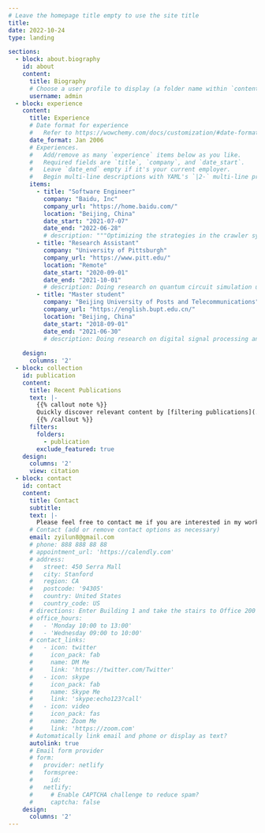 ```yaml
---
# Leave the homepage title empty to use the site title
title:
date: 2022-10-24
type: landing

sections:
  - block: about.biography
    id: about
    content:
      title: Biography
      # Choose a user profile to display (a folder name within `content/authors/`)
      username: admin
  - block: experience
    content:
      title: Experience
      # Date format for experience
      #   Refer to https://wowchemy.com/docs/customization/#date-format
      date_format: Jan 2006
      # Experiences.
      #   Add/remove as many `experience` items below as you like.
      #   Required fields are `title`, `company`, and `date_start`.
      #   Leave `date_end` empty if it's your current employer.
      #   Begin multi-line descriptions with YAML's `|2-` multi-line prefix.
      items:
        - title: "Software Engineer"
          company: "Baidu, Inc"
          company_url: "https://home.baidu.com/"
          location: "Beijing, China"
          date_start: "2021-07-07"
          date_end: "2022-06-28"
          # description: """Optimizing the strategies in the crawler system.""" 
        - title: "Research Assistant"
          company: "University of Pittsburgh"
          company_url: "https://www.pitt.edu/"
          location: "Remote"
          date_start: "2020-09-01"
          date_end: "2021-10-01"
          # description: Doing research on quantum circuit simulation using GPUs. Advised by [Prof. Xulong Tang](http://xzt102.github.io/) and [Prof. Jun Yang](https://sites.pitt.edu/~juy9/)
        - title: "Master student"
          company: "Beijing University of Posts and Telecommunications"
          company_url: "https://english.bupt.edu.cn/"
          location: "Beijing, China"
          date_start: "2018-09-01"
          date_end: "2021-06-30"
          # description: Doing research on digital signal processing and machine learning. Advised by [Prof. Zhenming Yu](https://see.bupt.edu.cn/info/1051/1260.htm) and [Prof. Kun Xu](https://www.bupt.edu.cn/info/1075/84950.htm)
          
    design:
      columns: '2'
  - block: collection
    id: publication
    content:
      title: Recent Publications
      text: |-
        {{% callout note %}}
        Quickly discover relevant content by [filtering publications](./publication/).
        {{% /callout %}}
      filters:
        folders:
          - publication
        exclude_featured: true
    design:
      columns: '2'
      view: citation
  - block: contact
    id: contact
    content:
      title: Contact
      subtitle:
      text: |-
        Please feel free to contact me if you are interested in my work. 
      # Contact (add or remove contact options as necessary)
      email: zyilun8@gmail.com
      # phone: 888 888 88 88
      # appointment_url: 'https://calendly.com'
      # address:
      #   street: 450 Serra Mall
      #   city: Stanford
      #   region: CA
      #   postcode: '94305'
      #   country: United States
      #   country_code: US
      # directions: Enter Building 1 and take the stairs to Office 200 on Floor 2
      # office_hours:
      #   - 'Monday 10:00 to 13:00'
      #   - 'Wednesday 09:00 to 10:00'
      # contact_links:
      #   - icon: twitter
      #     icon_pack: fab
      #     name: DM Me
      #     link: 'https://twitter.com/Twitter'
      #   - icon: skype
      #     icon_pack: fab
      #     name: Skype Me
      #     link: 'skype:echo123?call'
      #   - icon: video
      #     icon_pack: fas
      #     name: Zoom Me
      #     link: 'https://zoom.com'
      # Automatically link email and phone or display as text?
      autolink: true
      # Email form provider
      # form:
      #   provider: netlify
      #   formspree:
      #     id:
      #   netlify:
      #     # Enable CAPTCHA challenge to reduce spam?
      #     captcha: false
    design:
      columns: '2'
---
```


